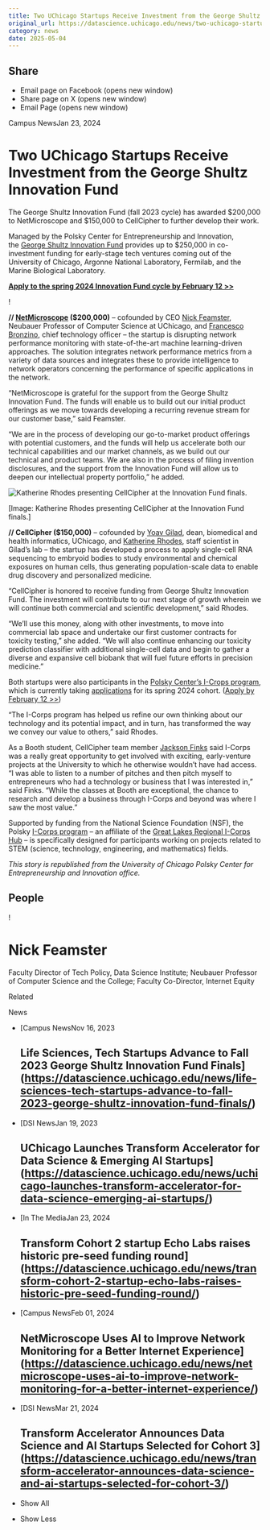 ```yaml
---
title: Two UChicago Startups Receive Investment from the George Shultz Innovation Fund – DSI
original_url: https://datascience.uchicago.edu/news/two-uchicago-startups-receive-investment-from-the-george-shultz-innovation-fund
category: news
date: 2025-05-04
---
```


## Share

* Email page on Facebook (opens new window)
* Share page on X (opens new window)
* Email Page (opens new window)

<!-- Table-like structure detected -->

Campus NewsJan 23, 2024

# Two UChicago Startups Receive Investment from the George Shultz Innovation Fund

The George Shultz Innovation Fund (fall 2023 cycle) has awarded $200,000 to NetMicroscope and $150,000 to CellCipher to further develop their work.

Managed by the Polsky Center for Entrepreneurship and Innovation, the [George Shultz Innovation Fund](https://polsky.uchicago.edu/programs-events/innovation-fund/) provides up to $250,000 in co-investment funding for early-stage tech ventures coming out of the University of Chicago, Argonne National Laboratory, Fermilab, and the Marine Biological Laboratory.

[**Apply to the spring 2024 Innovation Fund cycle by February 12 >>**](https://polsky.uchicago.edu/event/application-deadline-george-shultz-innovation-fund/)

!

**// [NetMicroscope](https://netmicroscope.com/) ($200,000)** – cofounded by CEO [Nick Feamster](https://people.cs.uchicago.edu/~feamster/), Neubauer Professor of Computer Science at UChicago, and [Francesco Bronzino](https://www.linkedin.com/in/fbronzino/), chief technology officer – the startup is disrupting network performance monitoring with state-of-the-art machine learning-driven approaches. The solution integrates network performance metrics from a variety of data sources and integrates these to provide intelligence to network operators concerning the performance of specific applications in the network.

“NetMicroscope is grateful for the support from the George Shultz Innovation Fund. The funds will enable us to build out our initial product offerings as we move towards developing a recurring revenue stream for our customer base,” said Feamster.

“We are in the process of developing our go-to-market product offerings with potential customers, and the funds will help us accelerate both our technical capabilities and our market channels, as we build out our technical and product teams. We are also in the process of filing invention disclosures, and the support from the Innovation Fund will allow us to deepen our intellectual property portfolio,” he added.

![Katherine Rhodes presenting CellCipher at the Innovation Fund finals.](http://datascience.uchicago.edu/wp-content/uploads/2024/01/cellcipher-scaled-e1706022386132-600x400.jpg)

[Image: Katherine Rhodes presenting CellCipher at the Innovation Fund finals.]

**// CellCipher ($150,000)** – cofounded by [Yoav Gilad](https://hgen.uchicago.edu/faculty/yoav-gilad-phd), dean, biomedical and health informatics, UChicago, and [Katherine Rhodes](https://hgen.uchicago.edu/program/alumni/katherine-rhodes-phd), staff scientist in Gilad’s lab – the startup has developed a process to apply single-cell RNA sequencing to embryoid bodies to study environmental and chemical exposures on human cells, thus generating population-scale data to enable drug discovery and personalized medicine.

“CellCipher is honored to receive funding from George Shultz Innovation Fund. The investment will contribute to our next stage of growth wherein we will continue both commercial and scientific development,” said Rhodes.

“We’ll use this money, along with other investments, to move into commercial lab space and undertake our first customer contracts for toxicity testing,” she added. “We will also continue enhancing our toxicity prediction classifier with additional single-cell data and begin to gather a diverse and expansive cell biobank that will fuel future efforts in precision medicine.”

Both startups were also participants in the [Polsky Center’s I-Crops program](https://polsky.uchicago.edu/programs-events/polsky-i-corps/), which is currently taking [applications](https://polsky.uchicago.edu/event/application-deadline-i-corps-spring-2024/) for its spring 2024 cohort. ([Apply by February 12 >>](https://polsky.uchicago.edu/event/application-deadline-i-corps-spring-2024/))

“The I-Corps program has helped us refine our own thinking about our technology and its potential impact, and in turn, has transformed the way we convey our value to others,” said Rhodes.

As a Booth student, CellCipher team member [Jackson Finks](https://www.linkedin.com/in/jackson-finks/) said I-Corps was a really great opportunity to get involved with exciting, early-venture projects at the University to which he otherwise wouldn’t have had access. “I was able to listen to a number of pitches and then pitch myself to entrepreneurs who had a technology or business that I was interested in,” said Finks. “While the classes at Booth are exceptional, the chance to research and develop a business through I-Corps and beyond was where I saw the most value.”

Supported by funding from the National Science Foundation (NSF), the Polsky [I-Corps program](https://polsky.uchicago.edu/programs-events/polsky-i-corps/) – an affiliate of the [Great Lakes Regional I-Corps Hub](https://www.greatlakesicorps.org/) – is specifically designed for participants working on projects related to STEM (science, technology, engineering, and mathematics) fields.

*This story is republished from the University of Chicago Polsky Center for Entrepreneurship and Innovation office.*

## People

<!-- Table-like structure detected -->

! 

# Nick Feamster

Faculty Director of Tech Policy, Data Science Institute; Neubauer Professor of Computer Science and the College; Faculty Co-Director, Internet Equity

Related

News

* [Campus NewsNov 16, 2023

  ## Life Sciences, Tech Startups Advance to Fall 2023 George Shultz Innovation Fund Finals](https://datascience.uchicago.edu/news/life-sciences-tech-startups-advance-to-fall-2023-george-shultz-innovation-fund-finals/)
* [DSI NewsJan 19, 2023

  ## UChicago Launches Transform Accelerator for Data Science & Emerging AI Startups](https://datascience.uchicago.edu/news/uchicago-launches-transform-accelerator-for-data-science-emerging-ai-startups/)
* [In The MediaJan 23, 2024

  ## Transform Cohort 2 startup Echo Labs raises historic pre-seed funding round](https://datascience.uchicago.edu/news/transform-cohort-2-startup-echo-labs-raises-historic-pre-seed-funding-round/)
* [Campus NewsFeb 01, 2024

  ## NetMicroscope Uses AI to Improve Network Monitoring for a Better Internet Experience](https://datascience.uchicago.edu/news/netmicroscope-uses-ai-to-improve-network-monitoring-for-a-better-internet-experience/)
* [DSI NewsMar 21, 2024

  ## Transform Accelerator Announces Data Science and AI Startups Selected for Cohort 3](https://datascience.uchicago.edu/news/transform-accelerator-announces-data-science-and-ai-startups-selected-for-cohort-3/)

+ Show All
- Show Less